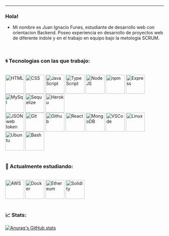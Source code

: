 <hr/>

### Hola!
- Mi nombre es Juan Ignacio Funes, estudiante de desarrollo web con orientacion Backend. Poseo experiencia en desarrollo de proyectos web de diferente índole y en el trabajo en equipo bajo la metologia SCRUM. 
</br>

### :cyclone: Tecnologias con las que trabajo:
</br>
<div style="display: inline_block">
  <img align="center" alt="HTML" height="60" width="60" src="https://img.icons8.com/color/240/000000/html-5--v1.png">
  <img align="center" alt="CSS" height="60" width="60" src="https://img.icons8.com/color/240/000000/css3.png">
 <img align="center" alt="JavaScript" height="60" width="60" src="https://img.icons8.com/color/240/000000/javascript--v1.png">
 <img align="center" alt="TypeScript" height="60" width="60" src="https://img.icons8.com/color/240/000000/typescript.png">
  <img align="center" alt="NodeJS" height="60" width="60" src="https://img.icons8.com/fluency/240/000000/node-js.png">
 <img align="center" alt="npm" height="60" width="60" src="https://img.icons8.com/color/240/000000/npm.png"> 
  <img align="center" alt="Express" height="60" width="60" src="https://img.icons8.com/fluency/240/000000/express-js.png">
  <img align="center" alt="MySql" height="60" width="60" src="https://img.icons8.com/fluency/240/000000/mysql-logo.png">
  <img align="center" alt="Sequelize" height="60" width="60" src="https://www.vectorlogo.zone/logos/sequelizejs/sequelizejs-icon.svg">
  <img align="center" alt="Heroku" height="60" width="60" src="https://img.icons8.com/color/240/000000/heroku.png">
   </br>

   <img align="center" alt="JSON web token" height="60" width="60" src="https://img.icons8.com/color/240/000000/java-web-token.png">
  <img align="center" alt="Git" height="60" width="60" src="https://img.icons8.com/color/240/000000/git.png">
  <img align="center" alt="Github" height="60" width="60" src="https://img.icons8.com/glyph-neue/256/000000/github.png">
  <img align="center" alt="React" height="60" width="60" src="https://img.icons8.com/office/480/000000/react.png">
  <img align="center" alt="MongoDB" height="60" width="60" src="https://img.icons8.com/color/240/000000/mongodb.png">
  <img align="center" alt="VSCode" height="60" width="60" src="https://img.icons8.com/color/240/000000/visual-studio-code-2019.png">
  <img align="center" alt="Linux" height="60" width="60" src="https://www.vectorlogo.zone/logos/linux/linux-icon.svg">
  <img align="center" alt="Ubuntu" height="60" width="60" src="https://www.vectorlogo.zone/logos/ubuntu/ubuntu-icon.svg">
  <img align="center" alt="Bash" height="60" width="60" src="https://img.icons8.com/color/240/000000/bash.png">
</div>
</br>

### :thought_balloon: Actualmente estudiando:
</br>
<div style="display: inline_block">
  <img align="center" alt="AWS" height="60" width="60" src="https://img.icons8.com/color/240/000000/amazon-web-services.png">
  <img align="center" alt="Docker" height="60" width="60" src="https://img.icons8.com/color/240/000000/docker.png">
  <img align="center" alt="Ethereum" height="60" width="60" src="https://img.icons8.com/color/240/000000/ethereum.png">
  <img align="center" alt="Solidity" height="60" width="60" src="https://vectorwiki.com/images/Nth1M__solidity.svg">
 </div>

</br>
 
 ### :chart_with_upwards_trend: Stats:
 <div>
 
[![Anurag's GitHub stats](https://github-readme-stats.vercel.app/api?username=juanfunes9)](https://github.com/anuraghazra/github-readme-stats)<br/> <br/>
 
 </div>
